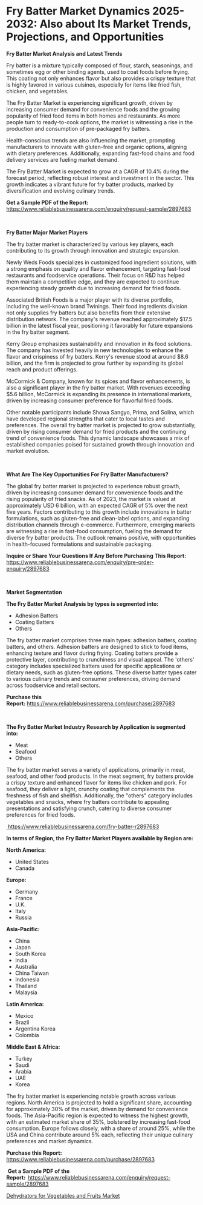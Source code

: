 <p><h1>Fry Batter Market Dynamics 2025-2032: Also about Its Market Trends, Projections, and Opportunities</h1></p><p><strong>Fry Batter Market Analysis and Latest Trends</strong></p>
<p><p>Fry batter is a mixture typically composed of flour, starch, seasonings, and sometimes egg or other binding agents, used to coat foods before frying. This coating not only enhances flavor but also provides a crispy texture that is highly favored in various cuisines, especially for items like fried fish, chicken, and vegetables. </p><p>The Fry Batter Market is experiencing significant growth, driven by increasing consumer demand for convenience foods and the growing popularity of fried food items in both homes and restaurants. As more people turn to ready-to-cook options, the market is witnessing a rise in the production and consumption of pre-packaged fry batters. </p><p>Health-conscious trends are also influencing the market, prompting manufacturers to innovate with gluten-free and organic options, aligning with dietary preferences. Additionally, expanding fast-food chains and food delivery services are fueling market demand. </p><p>The Fry Batter Market is expected to grow at a CAGR of 10.4% during the forecast period, reflecting robust interest and investment in the sector. This growth indicates a vibrant future for fry batter products, marked by diversification and evolving culinary trends.</p></p>
<p><strong>Get a Sample PDF of the Report:&nbsp;</strong> <a href="https://www.reliablebusinessarena.com/enquiry/request-sample/2897683?utm_campaign=3354&utm_medium=2&utm_source=Github&utm_content=ia&utm_term=15032025&utm_id=fry-batter">https://www.reliablebusinessarena.com/enquiry/request-sample/2897683</a></p>
<p>&nbsp;</p>
<p><strong>Fry Batter Major Market Players</strong></p>
<p><p>The fry batter market is characterized by various key players, each contributing to its growth through innovation and strategic expansion. </p><p>Newly Weds Foods specializes in customized food ingredient solutions, with a strong emphasis on quality and flavor enhancement, targeting fast-food restaurants and foodservice operations. Their focus on R&D has helped them maintain a competitive edge, and they are expected to continue experiencing steady growth due to increasing demand for fried foods.</p><p>Associated British Foods is a major player with its diverse portfolio, including the well-known brand Twinings. Their food ingredients division not only supplies fry batters but also benefits from their extensive distribution network. The company's revenue reached approximately $17.5 billion in the latest fiscal year, positioning it favorably for future expansions in the fry batter segment.</p><p>Kerry Group emphasizes sustainability and innovation in its food solutions. The company has invested heavily in new technologies to enhance the flavor and crispiness of fry batters. Kerry's revenue stood at around $8.6 billion, and the firm is projected to grow further by expanding its global reach and product offerings.</p><p>McCormick & Company, known for its spices and flavor enhancements, is also a significant player in the fry batter market. With revenues exceeding $5.6 billion, McCormick is expanding its presence in international markets, driven by increasing consumer preference for flavorful fried foods.</p><p>Other notable participants include Showa Sangyo, Prima, and Solina, which have developed regional strengths that cater to local tastes and preferences. The overall fry batter market is projected to grow substantially, driven by rising consumer demand for fried products and the continuing trend of convenience foods. This dynamic landscape showcases a mix of established companies poised for sustained growth through innovation and market evolution.</p></p>
<p>&nbsp;</p>
<p><strong>What Are The Key Opportunities For Fry Batter Manufacturers?</strong></p>
<p><p>The global fry batter market is projected to experience robust growth, driven by increasing consumer demand for convenience foods and the rising popularity of fried snacks. As of 2023, the market is valued at approximately USD 6 billion, with an expected CAGR of 5% over the next five years. Factors contributing to this growth include innovations in batter formulations, such as gluten-free and clean-label options, and expanding distribution channels through e-commerce. Furthermore, emerging markets are witnessing a rise in fast-food consumption, fueling the demand for diverse fry batter products. The outlook remains positive, with opportunities in health-focused formulations and sustainable packaging.</p></p>
<p><strong>Inquire or Share Your Questions If Any Before Purchasing This Report:</strong> <a href="https://www.reliablebusinessarena.com/enquiry/pre-order-enquiry/2897683?utm_campaign=3354&utm_medium=2&utm_source=Github&utm_content=ia&utm_term=15032025&utm_id=fry-batter">https://www.reliablebusinessarena.com/enquiry/pre-order-enquiry/2897683</a></p>
<p>&nbsp;</p>
<p><strong>Market Segmentation</strong></p>
<p><strong>The Fry Batter Market Analysis by types is segmented into:</strong></p>
<p><ul><li>Adhesion Batters</li><li>Coating Batters</li><li>Others</li></ul></p>
<p><p>The fry batter market comprises three main types: adhesion batters, coating batters, and others. Adhesion batters are designed to stick to food items, enhancing texture and flavor during frying. Coating batters provide a protective layer, contributing to crunchiness and visual appeal. The 'others' category includes specialized batters used for specific applications or dietary needs, such as gluten-free options. These diverse batter types cater to various culinary trends and consumer preferences, driving demand across foodservice and retail sectors.</p></p>
<p><strong>Purchase this Report:&nbsp;</strong><a href="https://www.reliablebusinessarena.com/purchase/2897683?utm_campaign=3354&utm_medium=2&utm_source=Github&utm_content=ia&utm_term=15032025&utm_id=fry-batter">https://www.reliablebusinessarena.com/purchase/2897683</a></p>
<p>&nbsp;</p>
<p><strong>The Fry Batter Market Industry Research by Application is segmented into:</strong></p>
<p><ul><li>Meat</li><li>Seafood</li><li>Others</li></ul></p>
<p><p>The fry batter market serves a variety of applications, primarily in meat, seafood, and other food products. In the meat segment, fry batters provide a crispy texture and enhanced flavor for items like chicken and pork. For seafood, they deliver a light, crunchy coating that complements the freshness of fish and shellfish. Additionally, the "others" category includes vegetables and snacks, where fry batters contribute to appealing presentations and satisfying crunch, catering to diverse consumer preferences for fried foods.</p></p>
<p><a href="https://www.reliablebusinessarena.com/fry-batter-r2897683?utm_campaign=3354&utm_medium=2&utm_source=Github&utm_content=ia&utm_term=15032025&utm_id=fry-batter">&nbsp;https://www.reliablebusinessarena.com/fry-batter-r2897683</a></p>
<p><strong>In terms of Region, the Fry Batter Market Players available by Region are:</strong></p>
<p>
    <p> <strong> North America: </strong>
        <ul>
            <li>United States</li>
            <li>Canada</li>
        </ul>
        </p> 
    <p> <strong> Europe: </strong>
        <ul>
            <li>Germany</li>
            <li>France</li>
            <li>U.K.</li>
            <li>Italy</li>
            <li>Russia</li>
        </ul>
        </p> 
    <p> <strong> Asia-Pacific: </strong>
        <ul>
            <li>China</li>
            <li>Japan</li>
            <li>South Korea</li>
            <li>India</li>
            <li>Australia</li>
            <li>China Taiwan</li>
            <li>Indonesia</li>
            <li>Thailand</li>
            <li>Malaysia</li>
        </ul>
        </p> 
    <p> <strong> Latin America: </strong>
        <ul>
            <li>Mexico</li>
            <li>Brazil</li>
            <li>Argentina Korea</li>
            <li>Colombia</li>
        </ul>
        </p> 
    <p> <strong> Middle East & Africa: </strong>
        <ul>
            <li>Turkey</li>
            <li>Saudi</li>
            <li>Arabia</li>
            <li>UAE</li>
            <li>Korea</li>
        </ul>
    </p>
    </p>
<p><p>The fry batter market is experiencing notable growth across various regions. North America is projected to hold a significant share, accounting for approximately 30% of the market, driven by demand for convenience foods. The Asia-Pacific region is expected to witness the highest growth, with an estimated market share of 35%, bolstered by increasing fast-food consumption. Europe follows closely, with a share of around 25%, while the USA and China contribute around 5% each, reflecting their unique culinary preferences and market dynamics.</p></p>
<p><strong>Purchase this Report: </strong><a href="https://www.reliablebusinessarena.com/purchase/2897683?utm_campaign=3354&utm_medium=2&utm_source=Github&utm_content=ia&utm_term=15032025&utm_id=fry-batter">https://www.reliablebusinessarena.com/purchase/2897683</a></p>
<p>&nbsp;<strong>Get a Sample PDF of the Report:&nbsp;&nbsp;</strong><a href="https://www.reliablebusinessarena.com/enquiry/request-sample/2897683?utm_campaign=3354&utm_medium=2&utm_source=Github&utm_content=ia&utm_term=15032025&utm_id=fry-batter">https://www.reliablebusinessarena.com/enquiry/request-sample/2897683</a></p>
<p><strong></strong></p>
<p><p><a href="https://github.com/lateshab69/Market-Research-Report-List-1/blob/main/dehydrators-for-vegetables-and-fruits-market.md?utm_campaign=3354&utm_medium=2&utm_source=Github&utm_content=ia&utm_term=15032025&utm_id=fry-batter">Dehydrators for Vegetables and Fruits Market</a></p></p>